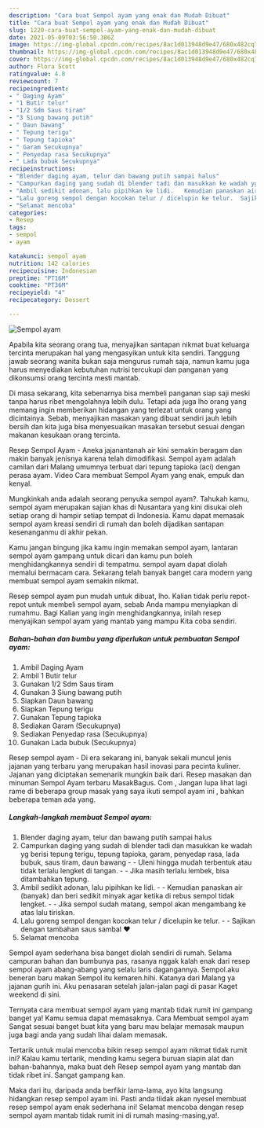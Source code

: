 ```yaml
---
description: "Cara buat Sempol ayam yang enak dan Mudah Dibuat"
title: "Cara buat Sempol ayam yang enak dan Mudah Dibuat"
slug: 1220-cara-buat-sempol-ayam-yang-enak-dan-mudah-dibuat
date: 2021-05-09T03:56:50.386Z
image: https://img-global.cpcdn.com/recipes/8ac1d013948d9e47/680x482cq70/sempol-ayam-foto-resep-utama.jpg
thumbnail: https://img-global.cpcdn.com/recipes/8ac1d013948d9e47/680x482cq70/sempol-ayam-foto-resep-utama.jpg
cover: https://img-global.cpcdn.com/recipes/8ac1d013948d9e47/680x482cq70/sempol-ayam-foto-resep-utama.jpg
author: Flora Scott
ratingvalue: 4.8
reviewcount: 7
recipeingredient:
- " Daging Ayam"
- "1 Butir telur"
- "1/2 Sdm Saus tiram"
- "3 Siung bawang putih"
- " Daun bawang"
- " Tepung terigu"
- " Tepung tapioka"
- " Garam Secukupnya"
- " Penyedap rasa Secukupnya"
- " Lada bubuk Secukupnya"
recipeinstructions:
- "Blender daging ayam, telur dan bawang putih sampai halus"
- "Campurkan daging yang sudah di blender tadi dan masukkan ke wadah yg berisi tepung terigu, tepung tapioka, garam, penyedap rasa, lada bubuk, saus tiram, daun bawang  Uleni hingga mudah terbentuk atau tidak terlalu lengket di tangan.   Jika masih terlalu lembek, bisa ditambahkan tepung."
- "Ambil sedikit adonan, lalu pipihkan ke lidi.   Kemudian panaskan air (banyak) dan beri sedikit minyak agar ketika di rebus sempol tidak lengket.   Jika sempol sudah matang, sempol akan mengambang ke atas lalu tiriskan."
- "Lalu goreng sempol dengan kocokan telur / dicelupin ke telur.  Sajikan dengan tambahan saus sambal ❤"
- "Selamat mencoba"
categories:
- Resep
tags:
- sempol
- ayam

katakunci: sempol ayam 
nutrition: 142 calories
recipecuisine: Indonesian
preptime: "PT16M"
cooktime: "PT36M"
recipeyield: "4"
recipecategory: Dessert

---
```



![Sempol ayam](https://img-global.cpcdn.com/recipes/8ac1d013948d9e47/680x482cq70/sempol-ayam-foto-resep-utama.jpg)

Apabila kita seorang orang tua, menyajikan santapan nikmat buat keluarga tercinta merupakan hal yang mengasyikan untuk kita sendiri. Tanggung jawab seorang  wanita bukan saja mengurus rumah saja, namun kamu juga harus menyediakan kebutuhan nutrisi tercukupi dan panganan yang dikonsumsi orang tercinta mesti mantab.

Di masa  sekarang, kita sebenarnya bisa membeli panganan siap saji meski tanpa harus ribet mengolahnya lebih dulu. Tetapi ada juga lho orang yang memang ingin memberikan hidangan yang terlezat untuk orang yang dicintainya. Sebab, menyajikan masakan yang dibuat sendiri jauh lebih bersih dan kita juga bisa menyesuaikan masakan tersebut sesuai dengan makanan kesukaan orang tercinta. 

Resep Sempol Ayam - Aneka jajanantanah air kini semakin beragam dan makin banyak jenisnya karena telah dimodifikasi. Sempol ayam adalah camilan dari Malang umumnya terbuat dari tepung tapioka (aci) dengan perasa ayam. Video Cara membuat Sempol Ayam yang enak, empuk dan kenyal.

Mungkinkah anda adalah seorang penyuka sempol ayam?. Tahukah kamu, sempol ayam merupakan sajian khas di Nusantara yang kini disukai oleh setiap orang di hampir setiap tempat di Indonesia. Kamu dapat memasak sempol ayam kreasi sendiri di rumah dan boleh dijadikan santapan kesenanganmu di akhir pekan.

Kamu jangan bingung jika kamu ingin memakan sempol ayam, lantaran sempol ayam gampang untuk dicari dan kamu pun boleh menghidangkannya sendiri di tempatmu. sempol ayam dapat diolah memalui bermacam cara. Sekarang telah banyak banget cara modern yang membuat sempol ayam semakin nikmat.

Resep sempol ayam pun mudah untuk dibuat, lho. Kalian tidak perlu repot-repot untuk membeli sempol ayam, sebab Anda mampu menyiapkan di rumahmu. Bagi Kalian yang ingin menghidangkannya, inilah resep menyajikan sempol ayam yang mantab yang mampu Kita coba sendiri.

<!--inarticleads1-->

##### Bahan-bahan dan bumbu yang diperlukan untuk pembuatan Sempol ayam:

1. Ambil  Daging Ayam
1. Ambil 1 Butir telur
1. Gunakan 1/2 Sdm Saus tiram
1. Gunakan 3 Siung bawang putih
1. Siapkan  Daun bawang
1. Siapkan  Tepung terigu
1. Gunakan  Tepung tapioka
1. Sediakan  Garam (Secukupnya)
1. Sediakan  Penyedap rasa (Secukupnya)
1. Gunakan  Lada bubuk (Secukupnya)


Resep sempol ayam - Di era sekarang ini, banyak sekali muncul jenis jajanan yang terbaru yang merupakan hasil inovasi para pecinta kuliner. Jajanan yang diciptakan semenarik mungkin baik dari. Resep masakan dan minuman Sempol Ayam terbaru MasakBagus. Com , Jangan lupa lihat lagi rame di beberapa group masak yang saya ikuti sempol ayam ini , bahkan beberapa teman ada yang. 

<!--inarticleads2-->

##### Langkah-langkah membuat Sempol ayam:

1. Blender daging ayam, telur dan bawang putih sampai halus
1. Campurkan daging yang sudah di blender tadi dan masukkan ke wadah yg berisi tepung terigu, tepung tapioka, garam, penyedap rasa, lada bubuk, saus tiram, daun bawang -  - Uleni hingga mudah terbentuk atau tidak terlalu lengket di tangan.  -  - Jika masih terlalu lembek, bisa ditambahkan tepung.
1. Ambil sedikit adonan, lalu pipihkan ke lidi.  -  - Kemudian panaskan air (banyak) dan beri sedikit minyak agar ketika di rebus sempol tidak lengket.  -  - Jika sempol sudah matang, sempol akan mengambang ke atas lalu tiriskan.
1. Lalu goreng sempol dengan kocokan telur / dicelupin ke telur. -  - Sajikan dengan tambahan saus sambal ❤
1. Selamat mencoba


Sempol ayam sederhana bisa banget diolah sendiri di rumah. Selama campuran bahan dan bumbunya pas, rasanya nggak kalah enak dari resep sempol ayam abang-abang yang selalu laris dagangannya. Sempol.aku beneran baru makan Sempol itu kemaren.hihi. Katanya dari Malang ya jajanan gurih ini. Aku penasaran setelah jalan-jalan pagi di pasar Kaget weekend di sini. 

Ternyata cara membuat sempol ayam yang mantab tidak rumit ini gampang banget ya! Kamu semua dapat memasaknya. Cara Membuat sempol ayam Sangat sesuai banget buat kita yang baru mau belajar memasak maupun juga bagi anda yang sudah lihai dalam memasak.

Tertarik untuk mulai mencoba bikin resep sempol ayam nikmat tidak rumit ini? Kalau kamu tertarik, mending kamu segera buruan siapin alat dan bahan-bahannya, maka buat deh Resep sempol ayam yang mantab dan tidak ribet ini. Sangat gampang kan. 

Maka dari itu, daripada anda berfikir lama-lama, ayo kita langsung hidangkan resep sempol ayam ini. Pasti anda tiidak akan nyesel membuat resep sempol ayam enak sederhana ini! Selamat mencoba dengan resep sempol ayam mantab tidak rumit ini di rumah masing-masing,ya!.

